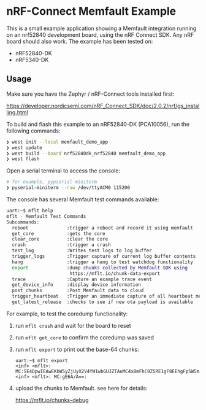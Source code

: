# nRF-Connect Memfault Example

This is a small example application showing a Memfault integration running on an
nrf52840 development board, using the nRF Connect SDK. Any nRF board should also
work. The example has been tested on:

- nRF52840-DK
- nRF5340-DK

## Usage

Make sure you have the Zephyr / nRF-Connect tools installed first:

<https://developer.nordicsemi.com/nRF_Connect_SDK/doc/2.0.2/nrf/gs_installing.html>

To build and flash this example to an nRF52840-DK (PCA10056), run the following
commands:

```bash
❯ west init --local memfault_demo_app
❯ west update
❯ west build --board nrf52840dk_nrf52840 memfault_demo_app
❯ west flash
```

Open a serial terminal to access the console:

```bash
# for example, pypserial-miniterm
❯ pyserial-miniterm --raw /dev/ttyACM0 115200
```

The console has several Memfault test commands available:

```bash
uart:~$ mflt help
mflt - Memfault Test Commands
Subcommands:
  reboot              :trigger a reboot and record it using memfault
  get_core            :gets the core
  clear_core          :clear the core
  crash               :trigger a crash
  test_log            :Writes test logs to log buffer
  trigger_logs        :Trigger capture of current log buffer contents
  hang                :trigger a hang to test watchdog functionality
  export              :dump chunks collected by Memfault SDK using
                       https://mflt.io/chunk-data-export
  trace               :Capture an example trace event
  get_device_info     :display device information
  post_chunks         :Post Memfault data to cloud
  trigger_heartbeat   :Trigger an immediate capture of all heartbeat metrics
  get_latest_release  :checks to see if new ota payload is available
```

For example, to test the coredump functionality:

1. run `mflt crash` and wait for the board to reset
2. run `mflt get_core` to confirm the coredump was saved
3. run `mflt export` to print out the base-64 chunks:

   ```plaintext
   uart:~$ mflt export
   <inf> <mflt>: MC:SE4DpwIEAwEKbW5yZjUyX2V4YW1wbGUJZTAuMC4xBmFhC0Z5RE1gF8EEhgFpSW5mbyBsb2chAmxXYXJuaW5nIGxvZyEDakVycm9yIGxvZyE=:
   <inf> <mflt>: MC:gE6A/A==:
   ```

4. upload the chunks to Memfault. see here for details:

   <https://mflt.io/chunks-debug>
